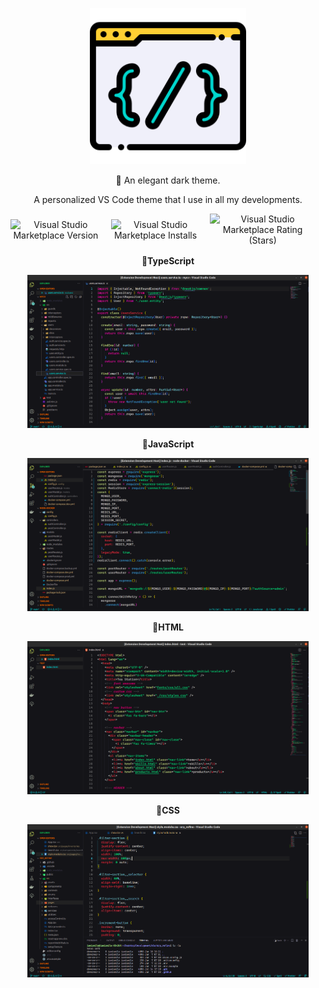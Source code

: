<p align="center"><img width="250px" src="logo.png"></p>

<p align="center">🎨 An elegant dark theme.</p>

<p align="center">A personalized VS Code theme that I use in all my developments.

<div align="center" style="display: flex; align-items: center; justify-content: center; margin-bottom: 1rem;">
  <img style="margin-right: 1rem;" alt="Visual Studio Marketplace Version" src="https://img.shields.io/visual-studio-marketplace/v/iamismiledev.its-dark"/>

  <img style="margin-right: 1rem;" alt="Visual Studio Marketplace Installs" src="https://img.shields.io/visual-studio-marketplace/i/iamismiledev.its-dark"/>

  <img style="margin-right: 1rem;" alt="Visual Studio Marketplace Rating (Stars)" src="https://img.shields.io/visual-studio-marketplace/stars/iamismiledev.its-dark">
</div>

<p align="center" style="font-weight:bold;">📜TypeScript</p>
<p align="center"><img style="width: 450px;" src="./images/samples/its-dark-typescript.png"></p>

<p align="center" style="font-weight:bold;">📜JavaScript</p>
<p align="center"><img style="width: 450px;" src="./images/samples/its-dark-javascript.png"></p>

<p align="center" style="font-weight:bold;">📜HTML</p>
<p align="center"><img style="width: 450px;" src="./images/samples/its-dark-html.png"></p>

<p align="center" style="font-weight:bold;">📜CSS</p>
<p align="center"><img style="width: 450px;" src="./images/samples/its-dark-css.png"></p>
